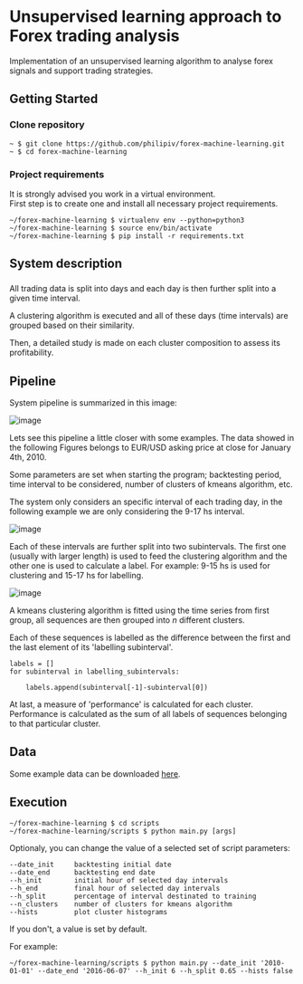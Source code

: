 # Unsupervised learning approach to Forex trading analysis  

Implementation of an unsupervised learning algorithm to analyse forex signals and support trading strategies. 

## Getting Started

### Clone repository

    ~ $ git clone https://github.com/philipiv/forex-machine-learning.git
    ~ $ cd forex-machine-learning

### Project requirements 

It is strongly advised you work in a virtual environment.\
First step is to create one and install all necessary project requirements.
       
    ~/forex-machine-learning $ virtualenv env --python=python3
    ~/forex-machine-learning $ source env/bin/activate
    ~/forex-machine-learning $ pip install -r requirements.txt
    
## System description

### 

All trading data is split into days and each day is then further split into a given time interval. 

A clustering algorithm is executed and all of these days (time intervals) are grouped based on their similarity.

Then, a detailed study is made on each cluster composition to assess its profitability. 

## Pipeline

System pipeline is summarized in this image:

![image](https://github.com/philipiv/forex-machine-learning/blob/master/imgs/system-pipeline.png)

Lets see this pipeline a little closer with some examples. The data showed in the following Figures belongs to EUR/USD asking price at close for January 4th, 2010. 

Some parameters are set when starting the program; backtesting period, time interval to be considered, number of clusters of kmeans algorithm, etc.

The system only considers an specific interval of each trading day, in the following example we are only considering the 9-17 hs interval.

![image](https://github.com/philipiv/forex-machine-learning/blob/master/imgs/all_day_prices_with_interval_selection.png)

Each of these intervals are further split into two subintervals. The first one (usually with larger length) is used to feed the clustering algorithm and the other one is used to calculate a label. For example: 9-15 hs is used for clustering and 15-17 hs for labelling.

![image](https://github.com/philipiv/forex-machine-learning/blob/master/imgs/train_label_split.png)

A kmeans clustering algorithm is fitted using the time series from first group, all sequences are then grouped into _n_ different clusters.

Each of these sequences is labelled as the difference between the first and the last element of its 'labelling subinterval'. 

    labels = []
    for subinterval in labelling_subintervals:

        labels.append(subinterval[-1]-subinterval[0]) 

At last, a measure of 'performance' is calculated for each cluster. Performance is calculated as the sum of all labels of sequences belonging to that particular cluster.

## Data

Some example data can be downloaded [here](https://drive.google.com/drive/folders/1SlIbz-_tprP_ZlnDk_y8SGdDK2Tgynuy?usp=sharing).


## Execution

    ~/forex-machine-learning $ cd scripts
    ~/forex-machine-learning/scripts $ python main.py [args]

Optionaly, you can change the value of a selected set of script parameters:
    
    --date_init     backtesting initial date
    --date_end      backtesting end date
    --h_init        initial hour of selected day intervals
    --h_end         final hour of selected day intervals
    --h_split       percentage of interval destinated to training
    --n_clusters    number of clusters for kmeans algorithm
    --hists         plot cluster histograms
    
If you don't, a value is set by default.

For example:

    ~/forex-machine-learning/scripts $ python main.py --date_init '2010-01-01' --date_end '2016-06-07' --h_init 6 --h_split 0.65 --hists false 

